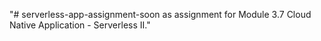 "# serverless-app-assignment-soon as assignment for Module 3.7 Cloud Native Application - Serverless II."
